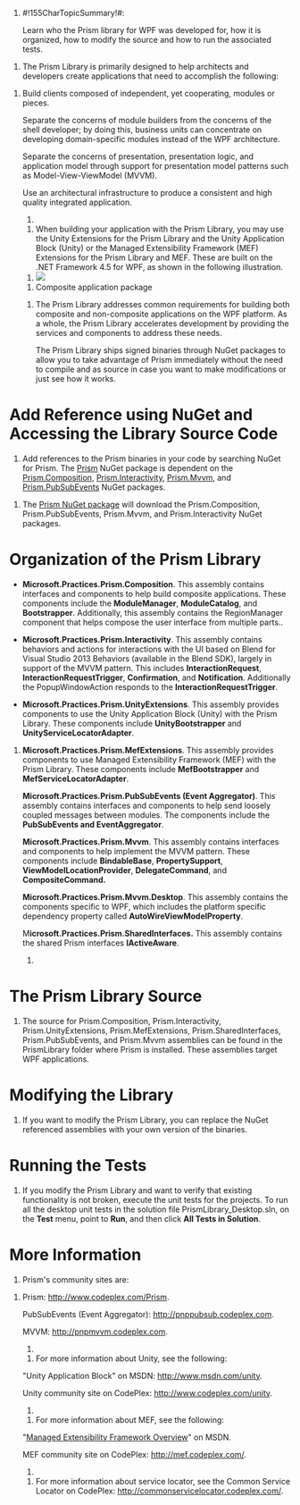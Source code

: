 1.  \#!155CharTopicSummary!\#:

    Learn who the Prism library for WPF was developed for, how it is organized, how to modify the source and how to run the associated tests.

<!-- -->

1.  The Prism Library is primarily designed to help architects and developers create applications that need to accomplish the following:

<!-- -->

1.  Build clients composed of independent, yet cooperating, modules or pieces.

    Separate the concerns of module builders from the concerns of the shell developer; by doing this, business units can concentrate on developing domain-specific modules instead of the WPF architecture.

    Separate the concerns of presentation, presentation logic, and application model through support for presentation model patterns such as Model-View-ViewModel (MVVM).

    Use an architectural infrastructure to produce a consistent and high quality integrated application.

    1.  

    <!-- -->

    1.  When building your application with the Prism Library, you may use the Unity Extensions for the Prism Library and the Unity Application Block (Unity) or the Managed Extensibility Framework (MEF) Extensions for the Prism Library and MEF. These are built on the .NET Framework 4.5 for WPF, as shown in the following illustration.

    <!-- -->

    1.  ![](media/image1.png)

    <!-- -->

    1.  <span id="_Ref201470293" class="anchor"></span>Composite application package

    <!-- -->

    1.  The Prism Library addresses common requirements for building both composite and non-composite applications on the WPF platform. As a whole, the Prism Library accelerates development by providing the services and components to address these needs.

        The Prism Library ships signed binaries through NuGet packages to allow you to take advantage of Prism immediately without the need to compile and as source in case you want to make modifications or just see how it works.

Add Reference using NuGet and Accessing the Library Source Code
===============================================================

1.  Add references to the Prism binaries in your code by searching NuGet for Prism. The [Prism](http://aka.ms/prism-wpf-Prism50Nuget) NuGet package is dependent on the [Prism.Composition](http://aka.ms/prism-wpf-Prism50CompositionNuget), [Prism.Interactivity](http://aka.ms/prism-wpf-Prism50InteractivityNuget), [Prism.Mvvm](http://aka.ms/prism-wpf-Prism50MvvmNuget), and [Prism.PubSubEvents](http://aka.ms/prism-wpf-Prism50PubSubEventsNuget) NuGet packages.

<!-- -->

1.  The [Prism NuGet package](http://aka.ms/prism-wpf-Prism50Nuget) will download the Prism.Composition, Prism.PubSubEvents, Prism.Mvvm, and Prism.Interactivity NuGet packages.

<span id="_Toc203978393" class="anchor"><span id="_Toc207507025" class="anchor"></span></span>Organization of the Prism Library
===============================================================================================================================

-   **Microsoft.Practices.Prism.Composition**. This assembly contains interfaces and components to help build composite applications. These components include the **ModuleManager**, **ModuleCatalog**, and **Bootstrapper**. Additionally, this assembly contains the RegionManager component that helps compose the user interface from multiple parts..

-   **Microsoft.Practices.Prism.Interactivity**. This assembly contains behaviors and actions for interactions with the UI based on Blend for Visual Studio 2013 Behaviors (available in the Blend SDK), largely in support of the MVVM pattern. This includes **InteractionRequest**, **InteractionRequestTrigger**, **Confirmation**, and **Notification**. Additionally the PopupWindowAction responds to the **InteractionRequestTrigger**.

-   **Microsoft.Practices.Prism.UnityExtensions**. This assembly provides components to use the Unity Application Block (Unity) with the Prism Library. These components include **UnityBootstrapper** and **UnityServiceLocatorAdapter**.

1.  **Microsoft.Practices.Prism.MefExtensions**. This assembly provides components to use Managed Extensibility Framework (MEF) with the Prism Library. These components include **MefBootstrapper** and **MefServiceLocatorAdapter**.

    **Microsoft.Practices.Prism.PubSubEvents (Event Aggregator)**. This assembly contains interfaces and components to help send loosely coupled messages between modules. The components include the **PubSubEvents and EventAggregator**.

    **Microsoft.Practices.Prism.Mvvm**. This assembly contains interfaces and components to help implement the MVVM pattern. These components include **BindableBase**, **PropertySupport**, **ViewModelLocationProvider**, **DelegateCommand**, and **CompositeCommand.**

    **Microsoft.Practices.Prism.Mvvm.Desktop**. This assembly contains the components specific to WPF, which includes the platform specific dependency property called **AutoWireViewModelProperty**.

    M**icrosoft.Practices.Prism.SharedInterfaces.** This assembly contains the shared Prism interfaces **IActiveAware**.

    1.  

The Prism Library Source
========================

1.  The source for Prism.Composition, Prism.Interactivity, Prism.UnityExtensions, Prism.MefExtensions, Prism.SharedInterfaces, Prism.PubSubEvents, and Prism.Mvvm assemblies can be found in the PrismLibrary folder where Prism is installed. These assemblies target WPF applications.

Modifying the Library
=====================

1.  If you want to modify the Prism Library, you can replace the NuGet referenced assemblies with your own version of the binaries.

Running the Tests
=================

1.  If you modify the Prism Library and want to verify that existing functionality is not broken, execute the unit tests for the projects. To run all the desktop unit tests in the solution file PrismLibrary\_Desktop.sln, on the **Test** menu, point to **Run**, and then click **All Tests in Solution**.

More Information
================

1.  Prism's community sites are:

<!-- -->

1.  Prism: <http://www.codeplex.com/Prism>.

    PubSubEvents (Event Aggregator): <http://pnppubsub.codeplex.com>.

    MVVM: <http://pnpmvvm.codeplex.com>.

    1.  

    <!-- -->

    1.  For more information about Unity, see the following:

    "Unity Application Block" on MSDN: <http://www.msdn.com/unity>.

    Unity community site on CodePlex: <http://www.codeplex.com/unity>.

    1.  

    <!-- -->

    1.  For more information about MEF, see the following:

    "[Managed Extensibility Framework Overview](http://msdn.microsoft.com/en-us/library/dd460648.aspx)" on MSDN.

    MEF community site on CodePlex: <http://mef.codeplex.com/>.

    1.  

    <!-- -->

    1.  For more information about service locator, see the Common Service Locator on CodePlex:
        <http://commonservicelocator.codeplex.com/>.


